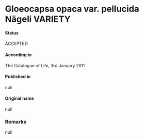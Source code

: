 Gloeocapsa opaca var. pellucida Nägeli VARIETY
=======

#### Status
ACCEPTED

#### According to
The Catalogue of Life, 3rd January 2011

#### Published in
null

#### Original name
null

### Remarks
null